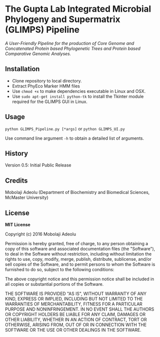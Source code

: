 # The Gupta Lab Integrated Microbial Phylogeny and Supermatrix (GLIMPS) Pipeline
_A User-Friendly Pipeline for the production of Core Genome and Concatenated Protein based_
_Phylogenetic Trees and Protein based Comparative Genomic Analyses._

## Installation
* Clone repository to local directory.
* Extract PhyEco Marker HMM files
* Use `chmod +x` to make dependencies executable in Linux and OSX.
* Use `sudo apt-get install python-tk` to install the Tkinter module required for the GLIMPS GUI in Linux.

## Usage
`python GLIMPS_Pipeline.py [*args]` or `python GLIMPS_UI.py`

Use command line argument `-h` to obtain a detailed list of arguments.

## History
Version 0.5: Initial Public Release

## Credits
Mobolaji Adeolu (Department of Biochemistry and Biomedical Sciences, McMaster University)

## License
**MIT License**

Copyright (c) 2016 Mobolaji Adeolu

Permission is hereby granted, free of charge, to any person obtaining a copy
of this software and associated documentation files (the "Software"), to deal
in the Software without restriction, including without limitation the rights
to use, copy, modify, merge, publish, distribute, sublicense, and/or sell
copies of the Software, and to permit persons to whom the Software is
furnished to do so, subject to the following conditions:

The above copyright notice and this permission notice shall be included in all
copies or substantial portions of the Software.

THE SOFTWARE IS PROVIDED "AS IS", WITHOUT WARRANTY OF ANY KIND, EXPRESS OR
IMPLIED, INCLUDING BUT NOT LIMITED TO THE WARRANTIES OF MERCHANTABILITY,
FITNESS FOR A PARTICULAR PURPOSE AND NONINFRINGEMENT. IN NO EVENT SHALL THE
AUTHORS OR COPYRIGHT HOLDERS BE LIABLE FOR ANY CLAIM, DAMAGES OR OTHER
LIABILITY, WHETHER IN AN ACTION OF CONTRACT, TORT OR OTHERWISE, ARISING FROM,
OUT OF OR IN CONNECTION WITH THE SOFTWARE OR THE USE OR OTHER DEALINGS IN THE
SOFTWARE.